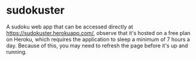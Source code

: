 # sudokuster
A sudoku web app that can be accessed directly at https://sudokuster.herokuapp.com/, observe that it's hosted on a free plan on Heroku, which requires the application to sleep a minimum of 7 hours a day. Because of this, you may need to refresh the page before it's up and running.

